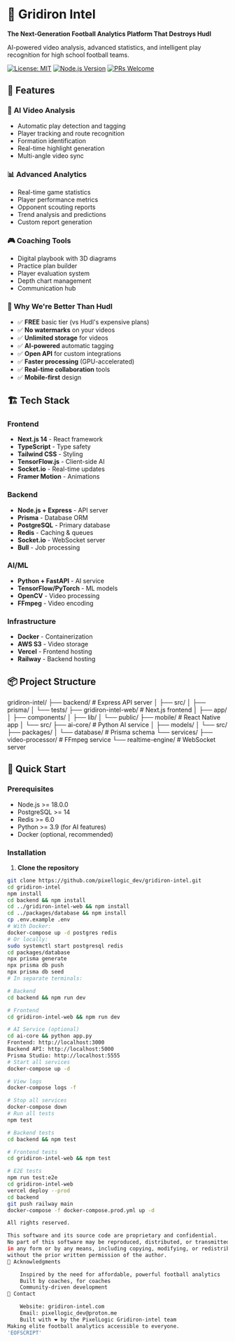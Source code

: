 # 🏈 Gridiron Intel

**The Next-Generation Football Analytics Platform That Destroys Hudl**

AI-powered video analysis, advanced statistics, and intelligent play recognition for high school football teams.

[![License: MIT](https://img.shields.io/badge/License-MIT-green.svg)](https://opensource.org/licenses/MIT)
[![Node.js Version](https://img.shields.io/badge/node-%3E%3D18.0.0-brightgreen)](https://nodejs.org/)
[![PRs Welcome](https://img.shields.io/badge/PRs-welcome-brightgreen.svg)](http://makeapullrequest.com)

## 🚀 Features

### 🎥 **AI Video Analysis**
- Automatic play detection and tagging
- Player tracking and route recognition
- Formation identification
- Real-time highlight generation
- Multi-angle video sync

### 📊 **Advanced Analytics**
- Real-time game statistics
- Player performance metrics
- Opponent scouting reports
- Trend analysis and predictions
- Custom report generation

### 🎮 **Coaching Tools**
- Digital playbook with 3D diagrams
- Practice plan builder
- Player evaluation system
- Depth chart management
- Communication hub

### 💪 **Why We're Better Than Hudl**
- ✅ **FREE** basic tier (vs Hudl's expensive plans)
- ✅ **No watermarks** on your videos
- ✅ **Unlimited storage** for videos
- ✅ **AI-powered** automatic tagging
- ✅ **Open API** for custom integrations
- ✅ **Faster processing** (GPU-accelerated)
- ✅ **Real-time collaboration** tools
- ✅ **Mobile-first** design

## 🏗️ Tech Stack

### Frontend
- **Next.js 14** - React framework
- **TypeScript** - Type safety
- **Tailwind CSS** - Styling
- **TensorFlow.js** - Client-side AI
- **Socket.io** - Real-time updates
- **Framer Motion** - Animations

### Backend
- **Node.js + Express** - API server
- **Prisma** - Database ORM
- **PostgreSQL** - Primary database
- **Redis** - Caching & queues
- **Socket.io** - WebSocket server
- **Bull** - Job processing

### AI/ML
- **Python + FastAPI** - AI service
- **TensorFlow/PyTorch** - ML models
- **OpenCV** - Video processing
- **FFmpeg** - Video encoding

### Infrastructure
- **Docker** - Containerization
- **AWS S3** - Video storage
- **Vercel** - Frontend hosting
- **Railway** - Backend hosting

## 📦 Project Structure
gridiron-intel/
├── backend/ # Express API server
│ ├── src/
│ ├── prisma/
│ └── tests/
├── gridiron-intel-web/ # Next.js frontend
│ ├── app/
│ ├── components/
│ ├── lib/
│ └── public/
├── mobile/ # React Native app
│ └── src/
├── ai-core/ # Python AI service
│ ├── models/
│ └── src/
├── packages/
│ └── database/ # Prisma schema
└── services/
├── video-processor/ # FFmpeg service
└── realtime-engine/ # WebSocket server
## 🚀 Quick Start

### Prerequisites
- Node.js >= 18.0.0
- PostgreSQL >= 14
- Redis >= 6.0
- Python >= 3.9 (for AI features)
- Docker (optional, recommended)

### Installation

1. **Clone the repository**
```bash
git clone https://github.com/pixellogic_dev/gridiron-intel.git
cd gridiron-intel
npm install
cd backend && npm install
cd ../gridiron-intel-web && npm install
cd ../packages/database && npm install
cp .env.example .env
# With Docker:
docker-compose up -d postgres redis
# Or locally:
sudo systemctl start postgresql redis
cd packages/database
npx prisma generate
npx prisma db push
npx prisma db seed
# In separate terminals:

# Backend
cd backend && npm run dev

# Frontend
cd gridiron-intel-web && npm run dev

# AI Service (optional)
cd ai-core && python app.py
Frontend: http://localhost:3000
Backend API: http://localhost:5000
Prisma Studio: http://localhost:5555
# Start all services
docker-compose up -d

# View logs
docker-compose logs -f

# Stop all services
docker-compose down
# Run all tests
npm test

# Backend tests
cd backend && npm test

# Frontend tests
cd gridiron-intel-web && npm test

# E2E tests
npm run test:e2e
cd gridiron-intel-web
vercel deploy --prod
cd backend
git push railway main
docker-compose -f docker-compose.prod.yml up -d

All rights reserved.

This software and its source code are proprietary and confidential.
No part of this software may be reproduced, distributed, or transmitted 
in any form or by any means, including copying, modifying, or redistributing, 
without the prior written permission of the author.
🙏 Acknowledgments

    Inspired by the need for affordable, powerful football analytics
    Built by coaches, for coaches
    Community-driven development
📧 Contact

    Website: gridiron-intel.com
    Email: pixellogic_dev@proton.me
    Built with ❤️ by the PixelLogic Gridiron-intel team
Making elite football analytics accessible to everyone.
'EOFSCRIPT'
